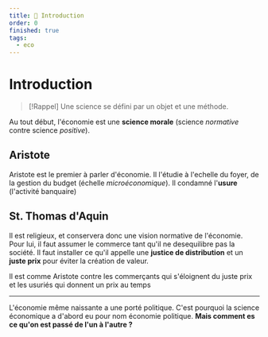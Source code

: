 ```yaml
---
title: 📗 Introduction
order: 0
finished: true
tags:
  - eco
---
```


# Introduction

> [!Rappel]
> Une science se défini par un objet et une méthode.

Au tout début, l'économie est une **science morale** (science *normative* contre science *positive*).

## Aristote

Aristote est le premier à parler d'économie. Il l'étudie à l'echelle du foyer, de la gestion du budget (échelle *microéconomique*). Il condamné l'**usure** (l'activité banquaire)

## St. Thomas d'Aquin 

Il est religieux, et conservera donc une vision normative de l'économie. Pour lui, il faut assumer le commerce tant qu'il ne desequilibre pas la société. Il faut installer ce qu'il appelle une **justice de distribution** et un **juste prix** pour éviter la création de valeur.

Il est comme Aristote contre les commerçants qui s'éloignent du juste prix et les usuriés qui donnent un prix au temps

---

L'économie même naissante a une porté politique. C'est pourquoi la science économique a d'abord eu pour nom économie politique. **Mais comment es ce qu'on est passé de l'un à l'autre ?**
